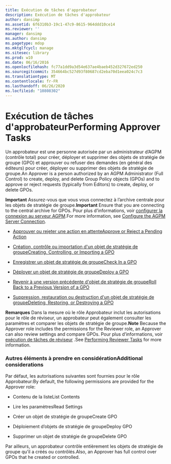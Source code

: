 ```yaml
---
title: Exécution de tâches d'approbateur
description: Exécution de tâches d'approbateur
author: dansimp
ms.assetid: 6f6310b3-19c1-47c9-8615-964ddd10ce14
ms.reviewer: ''
manager: dansimp
ms.author: dansimp
ms.pagetype: mdop
ms.mktglfcycl: manage
ms.sitesec: library
ms.prod: w10
ms.date: 06/16/2016
ms.openlocfilehash: fc77a1dd9a3d54e637ae4baeb452d327672ed250
ms.sourcegitcommit: 354664bc527d93f80687cd2eba70d1eea024c7c3
ms.translationtype: MT
ms.contentlocale: fr-FR
ms.lasthandoff: 06/26/2020
ms.locfileid: "10808302"
---
```

# <span data-ttu-id="c35f9-103">Exécution de tâches d'approbateur</span><span class="sxs-lookup"><span data-stu-id="c35f9-103">Performing Approver Tasks</span></span>


<span data-ttu-id="c35f9-104">Un approbateur est une personne autorisée par un administrateur d’AGPM (contrôle total) pour créer, déployer et supprimer des objets de stratégie de groupe (GPO) et approuver ou refuser des demandes (en général des éditeurs) pour créer, déployer ou supprimer des objets de stratégie de groupe.</span><span class="sxs-lookup"><span data-stu-id="c35f9-104">An Approver is a person authorized by an AGPM Administrator (Full Control) to create, deploy, and delete Group Policy objects (GPOs) and to approve or reject requests (typically from Editors) to create, deploy, or delete GPOs.</span></span>

<span data-ttu-id="c35f9-105">**Important**  Assurez-vous que vous vous connectez à l’archive centrale pour les objets de stratégie de groupe.</span><span class="sxs-lookup"><span data-stu-id="c35f9-105">**Important** Ensure that you are connecting to the central archive for GPOs.</span></span> <span data-ttu-id="c35f9-106">Pour plus d’informations, voir [configurer la connexion au serveur AGPM](configure-the-agpm-server-connection-reviewer.md).</span><span class="sxs-lookup"><span data-stu-id="c35f9-106">For more information, see [Configure the AGPM Server Connection](configure-the-agpm-server-connection-reviewer.md).</span></span>

 

-   [<span data-ttu-id="c35f9-107">Approuver ou rejeter une action en attente</span><span class="sxs-lookup"><span data-stu-id="c35f9-107">Approve or Reject a Pending Action</span></span>](approve-or-reject-a-pending-action.md)

-   [<span data-ttu-id="c35f9-108">Création, contrôle ou importation d'un objet de stratégie de groupe</span><span class="sxs-lookup"><span data-stu-id="c35f9-108">Creating, Controlling, or Importing a GPO</span></span>](creating-controlling-or-importing-a-gpo-approver.md)

-   [<span data-ttu-id="c35f9-109">Enregistrer un objet de stratégie de groupe</span><span class="sxs-lookup"><span data-stu-id="c35f9-109">Check In a GPO</span></span>](check-in-a-gpo-approver.md)

-   [<span data-ttu-id="c35f9-110">Déployer un objet de stratégie de groupe</span><span class="sxs-lookup"><span data-stu-id="c35f9-110">Deploy a GPO</span></span>](deploy-a-gpo.md)

-   [<span data-ttu-id="c35f9-111">Revenir à une version précédente d'objet de stratégie de groupe</span><span class="sxs-lookup"><span data-stu-id="c35f9-111">Roll Back to a Previous Version of a GPO</span></span>](roll-back-to-a-previous-version-of-a-gpo.md)

-   [<span data-ttu-id="c35f9-112">Suppression, restauration ou destruction d'un objet de stratégie de groupe</span><span class="sxs-lookup"><span data-stu-id="c35f9-112">Deleting, Restoring, or Destroying a GPO</span></span>](deleting-restoring-or-destroying-a-gpo.md)

<span data-ttu-id="c35f9-113">**Remarques**  Dans la mesure où le rôle Approbateur inclut les autorisations pour le rôle de réviseur, un approbateur peut également consulter les paramètres et comparer les objets de stratégie de groupe.</span><span class="sxs-lookup"><span data-stu-id="c35f9-113">**Note** Because the Approver role includes the permissions for the Reviewer role, an Approver can also review settings and compare GPOs.</span></span> <span data-ttu-id="c35f9-114">Pour plus d’informations, voir [exécution de tâches de réviseur](performing-reviewer-tasks.md) .</span><span class="sxs-lookup"><span data-stu-id="c35f9-114">See [Performing Reviewer Tasks](performing-reviewer-tasks.md) for more information.</span></span>

 

### <span data-ttu-id="c35f9-115">Autres éléments à prendre en considération</span><span class="sxs-lookup"><span data-stu-id="c35f9-115">Additional considerations</span></span>

<span data-ttu-id="c35f9-116">Par défaut, les autorisations suivantes sont fournies pour le rôle Approbateur:</span><span class="sxs-lookup"><span data-stu-id="c35f9-116">By default, the following permissions are provided for the Approver role:</span></span>

-   <span data-ttu-id="c35f9-117">Contenu de la liste</span><span class="sxs-lookup"><span data-stu-id="c35f9-117">List Contents</span></span>

-   <span data-ttu-id="c35f9-118">Lire les paramètres</span><span class="sxs-lookup"><span data-stu-id="c35f9-118">Read Settings</span></span>

-   <span data-ttu-id="c35f9-119">Créer un objet de stratégie de groupe</span><span class="sxs-lookup"><span data-stu-id="c35f9-119">Create GPO</span></span>

-   <span data-ttu-id="c35f9-120">Déploiement d’objets de stratégie de groupe</span><span class="sxs-lookup"><span data-stu-id="c35f9-120">Deploy GPO</span></span>

-   <span data-ttu-id="c35f9-121">Supprimer un objet de stratégie de groupe</span><span class="sxs-lookup"><span data-stu-id="c35f9-121">Delete GPO</span></span>

<span data-ttu-id="c35f9-122">Par ailleurs, un approbateur contrôle entièrement les objets de stratégie de groupe qu’il a créés ou contrôlés.</span><span class="sxs-lookup"><span data-stu-id="c35f9-122">Also, an Approver has full control over GPOs that he created or controlled.</span></span>

 

 





